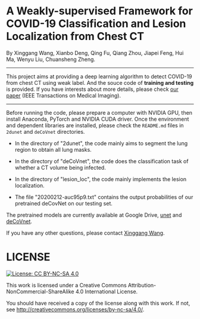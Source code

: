 # A Weakly-supervised Framework for COVID-19 Classification and Lesion Localization from Chest CT

By Xinggang Wang, Xianbo Deng, Qing Fu, Qiang Zhou, Jiapei Feng, Hui Ma, Wenyu Liu, Chuansheng Zheng.

<hr>

This project aims at providing a deep learning algorithm to detect COVID-19 from chest CT using weak label. And the souce code of **training and testing** is provided. If you have interests about more details, please check [our paper](http://doi.org/10.1109/TMI.2020.2995965) (IEEE Transactions on Medical Imaging). 

<hr>

Before running the code, please prepare a computer with NVIDIA GPU, then install Anaconda, PyTorch and NVIDIA CUDA driver. Once the environment and dependent libraries are installed, please check the `README.md` files in `2dunet` and `deCoVnet` directories.

- In the directory of "2dunet", the code mainly aims to segment the lung region to obtain all lung masks.
- In the directory of "deCoVnet", the code does the classification task of whether a CT volume being infected.
- In the directory of "lesion\_loc", the code mainly implements the lesion localization.

- The file "20200212-auc95p9.txt" contains the output probabilities of our pretrained deCovNet on our testing set.

The pretrained models are currently available at Google Drive, [unet](https://drive.google.com/file/d/1tTnEm5lJPXdgOc5Vvot1vnupBIkvlcxz/view?usp=sharing) and [deCoVnet](https://drive.google.com/file/d/1ggA6rvzTWAPYhqB42qlvmsdSREGyu-5q/view?usp=sharing). 


If you have any other questions, please contact [Xinggang Wang](mailto:xgwang@hust.edu.cn).


# LICENSE

[![License: CC BY-NC-SA 4.0](https://img.shields.io/badge/License-CC%20BY--NC--SA%204.0-lightgrey.svg)](https://creativecommons.org/licenses/by-nc-sa/4.0/)

This work is licensed under a
Creative Commons Attribution-NonCommercial-ShareAlike 4.0 International License.

You should have received a copy of the license along with this
work. If not, see <http://creativecommons.org/licenses/by-nc-sa/4.0/>.


